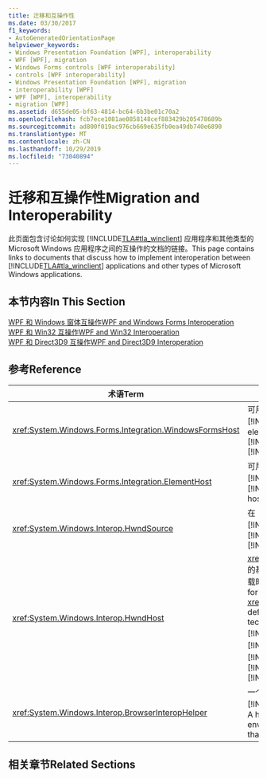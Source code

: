 ```yaml
---
title: 迁移和互操作性
ms.date: 03/30/2017
f1_keywords:
- AutoGeneratedOrientationPage
helpviewer_keywords:
- Windows Presentation Foundation [WPF], interoperability
- WPF [WPF], migration
- Windows Forms controls [WPF interoperability]
- controls [WPF interoperability]
- Windows Presentation Foundation [WPF], migration
- interoperability [WPF]
- WPF [WPF], interoperability
- migration [WPF]
ms.assetid: d655de05-bf63-4814-bc64-6b3be01c70a2
ms.openlocfilehash: fcb7ece1081ae0858148cef883429b205478689b
ms.sourcegitcommit: ad800f019ac976cb669e635fb0ea49db740e6890
ms.translationtype: MT
ms.contentlocale: zh-CN
ms.lasthandoff: 10/29/2019
ms.locfileid: "73040894"
---
```

# <a name="migration-and-interoperability"></a><span data-ttu-id="37348-102">迁移和互操作性</span><span class="sxs-lookup"><span data-stu-id="37348-102">Migration and Interoperability</span></span>
<span data-ttu-id="37348-103">此页面包含讨论如何实现 [!INCLUDE[TLA#tla_winclient](../../../../includes/tlasharptla-winclient-md.md)] 应用程序和其他类型的 Microsoft Windows 应用程序之间的互操作的文档的链接。</span><span class="sxs-lookup"><span data-stu-id="37348-103">This page contains links to documents that discuss how to implement interoperation between [!INCLUDE[TLA#tla_winclient](../../../../includes/tlasharptla-winclient-md.md)] applications and other types of Microsoft Windows applications.</span></span>  
  
## <a name="in-this-section"></a><span data-ttu-id="37348-104">本节内容</span><span class="sxs-lookup"><span data-stu-id="37348-104">In This Section</span></span>  
 [<span data-ttu-id="37348-105">WPF 和 Windows 窗体互操作</span><span class="sxs-lookup"><span data-stu-id="37348-105">WPF and Windows Forms Interoperation</span></span>](wpf-and-windows-forms-interoperation.md)  
 [<span data-ttu-id="37348-106">WPF 和 Win32 互操作</span><span class="sxs-lookup"><span data-stu-id="37348-106">WPF and Win32 Interoperation</span></span>](wpf-and-win32-interoperation.md)  
 [<span data-ttu-id="37348-107">WPF 和 Direct3D9 互操作</span><span class="sxs-lookup"><span data-stu-id="37348-107">WPF and Direct3D9 Interoperation</span></span>](wpf-and-direct3d9-interoperation.md)  
  
## <a name="reference"></a><span data-ttu-id="37348-108">参考</span><span class="sxs-lookup"><span data-stu-id="37348-108">Reference</span></span>  
  
|<span data-ttu-id="37348-109">术语</span><span class="sxs-lookup"><span data-stu-id="37348-109">Term</span></span>|<span data-ttu-id="37348-110">定义</span><span class="sxs-lookup"><span data-stu-id="37348-110">Definition</span></span>|  
|----------|----------------|  
|<xref:System.Windows.Forms.Integration.WindowsFormsHost>|<span data-ttu-id="37348-111">可用于将 [!INCLUDE[TLA#tla_winforms](../../../../includes/tlasharptla-winforms-md.md)] 控件作为 [!INCLUDE[TLA2#tla_winclient](../../../../includes/tla2sharptla-winclient-md.md)] 页的元素进行承载的元素。</span><span class="sxs-lookup"><span data-stu-id="37348-111">An element that you can use to host a [!INCLUDE[TLA#tla_winforms](../../../../includes/tlasharptla-winforms-md.md)] control as an element of a [!INCLUDE[TLA2#tla_winclient](../../../../includes/tla2sharptla-winclient-md.md)] page.</span></span>|  
|<xref:System.Windows.Forms.Integration.ElementHost>|<span data-ttu-id="37348-112">可用于承载 [!INCLUDE[TLA#tla_winclient](../../../../includes/tlasharptla-winclient-md.md)] 控件的 [!INCLUDE[TLA#tla_winforms](../../../../includes/tlasharptla-winforms-md.md)] 控件。</span><span class="sxs-lookup"><span data-stu-id="37348-112">A [!INCLUDE[TLA#tla_winforms](../../../../includes/tlasharptla-winforms-md.md)] control that you can use to host a [!INCLUDE[TLA#tla_winclient](../../../../includes/tlasharptla-winclient-md.md)] control.</span></span>|  
|<xref:System.Windows.Interop.HwndSource>|<span data-ttu-id="37348-113">在 [!INCLUDE[TLA2#tla_win32](../../../../includes/tla2sharptla-win32-md.md)] 应用程序中承载 [!INCLUDE[TLA2#tla_winclient](../../../../includes/tla2sharptla-winclient-md.md)] 区域。</span><span class="sxs-lookup"><span data-stu-id="37348-113">Hosts a [!INCLUDE[TLA2#tla_winclient](../../../../includes/tla2sharptla-winclient-md.md)] region within a [!INCLUDE[TLA2#tla_win32](../../../../includes/tla2sharptla-win32-md.md)] application.</span></span>|  
|<xref:System.Windows.Interop.HwndHost>|<span data-ttu-id="37348-114"><xref:System.Windows.Forms.Integration.WindowsFormsHost>的基类，定义了在 [!INCLUDE[TLA2#tla_winclient](../../../../includes/tla2sharptla-winclient-md.md)] 应用程序承载时，所有基于 HWND 的技术均使用的基本功能。</span><span class="sxs-lookup"><span data-stu-id="37348-114">Base class for <xref:System.Windows.Forms.Integration.WindowsFormsHost>, defines some basic functionality that all HWND-based technologies use when hosted by a [!INCLUDE[TLA2#tla_winclient](../../../../includes/tla2sharptla-winclient-md.md)] application.</span></span> <span data-ttu-id="37348-115">将此子类用于在 [!INCLUDE[TLA2#tla_winclient](../../../../includes/tla2sharptla-winclient-md.md)] 应用程序内承载 [!INCLUDE[TLA2#tla_win32](../../../../includes/tla2sharptla-win32-md.md)] 窗口。</span><span class="sxs-lookup"><span data-stu-id="37348-115">Subclass this to host a [!INCLUDE[TLA2#tla_win32](../../../../includes/tla2sharptla-win32-md.md)] window within a [!INCLUDE[TLA2#tla_winclient](../../../../includes/tla2sharptla-winclient-md.md)] application.</span></span>|  
|<xref:System.Windows.Interop.BrowserInteropHelper>|<span data-ttu-id="37348-116">一个帮助器类，用于报告浏览器承载的 [!INCLUDE[TLA2#tla_winclient](../../../../includes/tla2sharptla-winclient-md.md)] 应用程序的浏览器环境的条件。</span><span class="sxs-lookup"><span data-stu-id="37348-116">A helper class for reporting conditions of the browser environment for a [!INCLUDE[TLA2#tla_winclient](../../../../includes/tla2sharptla-winclient-md.md)] application that is hosted by a browser.</span></span>|  
  
## <a name="related-sections"></a><span data-ttu-id="37348-117">相关章节</span><span class="sxs-lookup"><span data-stu-id="37348-117">Related Sections</span></span>
